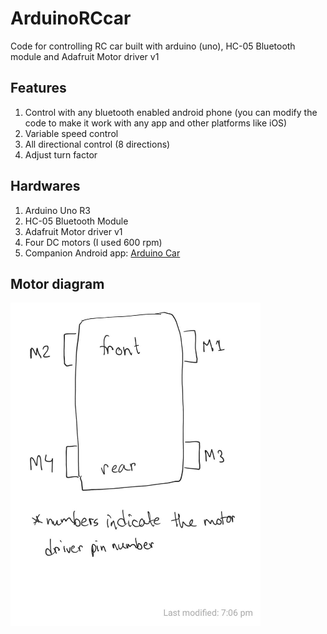 # ArduinoRCcar
Code for controlling RC car built with arduino (uno), HC-05 Bluetooth module and Adafruit Motor driver v1

## Features
1. Control with any bluetooth enabled android phone (you can modify the code to make it work with any app and other platforms like iOS)
2. Variable speed control
3. All directional control (8 directions)
4. Adjust turn factor

## Hardwares
1. Arduino Uno R3
2. HC-05 Bluetooth Module
3. Adafruit Motor driver v1
4. Four DC motors (I used 600 rpm)
5. Companion Android app: [Arduino Car](https://play.google.com/store/apps/details?id=com.electro_tex.bluetoothcar)

## Motor diagram
<img src="motor_diagram.jpg" width="400">
